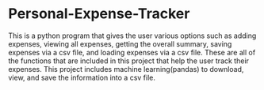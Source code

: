 # Personal-Expense-Tracker
This is a python program that gives the user various options such as adding expenses, viewing all expenses, getting the overall summary, saving expenses via a csv file, and loading expenses via a csv file. These are all of the functions that are included in this project that help the user track their expenses. This project includes machine learning(pandas) to download, view, and save the information into a csv file.
